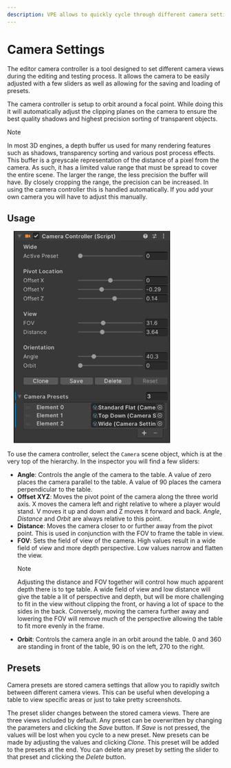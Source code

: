 ```yaml
---
description: VPE allows to quickly cycle through different camera settings while editing the table.
---
```

# Camera Settings

The editor camera controller is a tool designed to set different camera views during the editing and testing process. It allows the camera to be easily adjusted with a few sliders as well as allowing for the saving and loading of presets.

The camera controller is setup to orbit around a focal point. While doing this it will automatically adjust the clipping planes on the camera to ensure the best quality shadows and highest precision sorting of transparent objects.

> [!note]
> In most 3D engines, a depth buffer us used for many rendering features such as shadows, transparency sorting and various post process effects. This buffer is a greyscale representation of the distance of a pixel from the camera.
> As such, it has a limited value range that must be spread to cover the entire scene. The larger the range, the less precision the buffer will have. By closely cropping the range, the precision can be increased. In using the camera controller this is handled automatically. If you add your own camera you will have to adjust this manually.

## Usage

<img src="camera-settings.png" width="364" class="img-responsive pull-right" style="margin-left: 15px">

To use the camera controller, select the `Camera` scene object, which is at the very top of the hierarchy. In the inspector you will find a few sliders:

- **Angle**: Controls the angle of the camera to the table. A value of zero places the camera parallel to the table. A value of 90 places the camera perpendicular to the table.
- **Offset XYZ**: Moves the pivot point of the camera along the three world axis. X moves the camera left and right relative to where a player would stand. V moves it up and down and Z moves it forward and back. *Angle*, *Distance* and *Orbit* are always relative to this point.
- **Distance**: Moves the camera closer to or further away from the pivot point. This is used in conjunction with the FOV to frame the table in view.
- **FOV**: Sets the field of view of the camera. High values result in a wide field of view and more depth perspective. Low values narrow and flatten the view.
  > [!note]
  > Adjusting the distance and FOV together will control how much apparent depth there is to tge table. A wide field of view and low distance will give the table a lit of perspective and depth, but will be more challenging to fit in the view without clipping the front, or having a lot of space to the sides in the back. Conversely, moving the camera further away and lowering the FOV will remove much of the perspective allowing the table to fit more evenly in the frame.
- **Orbit**: Controls the camera angle in an orbit around the table. 0 and 360 are standing in front of the table, 90 is on the left, 270 to the right.

## Presets

Camera presets are stored camera settings that allow you to rapidly switch between different camera views. This can be useful when developing a table to view specific areas or just to take pretty screenshots.

The preset slider changes between the stored camera views. There are three views included by default. Any preset can be overwritten by changing the parameters and clicking the *Save* button. If *Save* is not pressed, the values will be lost when you cycle to a new preset. New presets can be made by adjusting the values and clicking *Clone*. This preset will be added to the presets at the end. You can delete any preset by setting the slider to that preset and clicking the *Delete* button.
